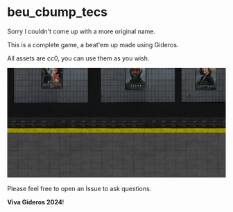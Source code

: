 # beu_cbump_tecs

Sorry I couldn't come up with a more original name.

This is a complete game, a beat'em up made using Gideros.

All assets are cc0, you can use them as you wish.

![pic](assets/gfx/levels/beu_lvl3/untitled_0001.png)


Please feel free to open an Issue to ask questions.

**Viva Gideros 2024**!

